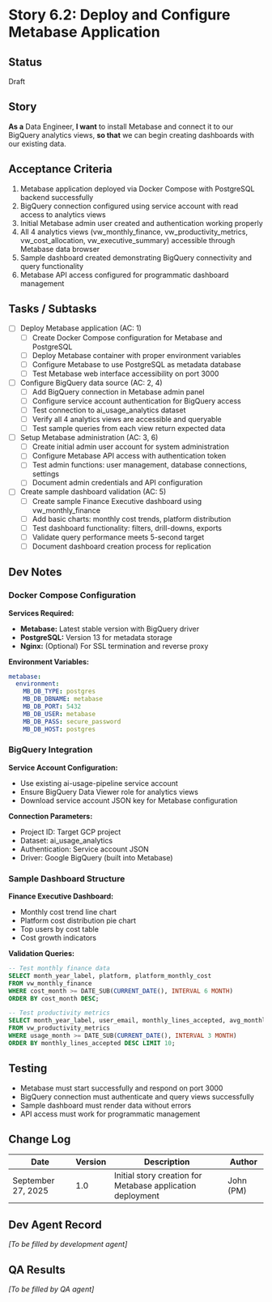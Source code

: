 # Story 6.2: Deploy and Configure Metabase Application

## Status
Draft

## Story
**As a** Data Engineer,
**I want** to install Metabase and connect it to our BigQuery analytics views,
**so that** we can begin creating dashboards with our existing data.

## Acceptance Criteria
1. Metabase application deployed via Docker Compose with PostgreSQL backend successfully
2. BigQuery connection configured using service account with read access to analytics views
3. Initial Metabase admin user created and authentication working properly
4. All 4 analytics views (vw_monthly_finance, vw_productivity_metrics, vw_cost_allocation, vw_executive_summary) accessible through Metabase data browser
5. Sample dashboard created demonstrating BigQuery connectivity and query functionality
6. Metabase API access configured for programmatic dashboard management

## Tasks / Subtasks
- [ ] Deploy Metabase application (AC: 1)
  - [ ] Create Docker Compose configuration for Metabase and PostgreSQL
  - [ ] Deploy Metabase container with proper environment variables
  - [ ] Configure Metabase to use PostgreSQL as metadata database
  - [ ] Test Metabase web interface accessibility on port 3000

- [ ] Configure BigQuery data source (AC: 2, 4)
  - [ ] Add BigQuery connection in Metabase admin panel
  - [ ] Configure service account authentication for BigQuery access
  - [ ] Test connection to ai_usage_analytics dataset
  - [ ] Verify all 4 analytics views are accessible and queryable
  - [ ] Test sample queries from each view return expected data

- [ ] Setup Metabase administration (AC: 3, 6)
  - [ ] Create initial admin user account for system administration
  - [ ] Configure Metabase API access with authentication token
  - [ ] Test admin functions: user management, database connections, settings
  - [ ] Document admin credentials and API configuration

- [ ] Create sample dashboard validation (AC: 5)
  - [ ] Create sample Finance Executive dashboard using vw_monthly_finance
  - [ ] Add basic charts: monthly cost trends, platform distribution
  - [ ] Test dashboard functionality: filters, drill-downs, exports
  - [ ] Validate query performance meets 5-second target
  - [ ] Document dashboard creation process for replication

## Dev Notes

### Docker Compose Configuration
**Services Required:**
- **Metabase:** Latest stable version with BigQuery driver
- **PostgreSQL:** Version 13 for metadata storage
- **Nginx:** (Optional) For SSL termination and reverse proxy

**Environment Variables:**
```yaml
metabase:
  environment:
    MB_DB_TYPE: postgres
    MB_DB_DBNAME: metabase
    MB_DB_PORT: 5432
    MB_DB_USER: metabase
    MB_DB_PASS: secure_password
    MB_DB_HOST: postgres
```

### BigQuery Integration
**Service Account Configuration:**
- Use existing ai-usage-pipeline service account
- Ensure BigQuery Data Viewer role for analytics views
- Download service account JSON key for Metabase configuration

**Connection Parameters:**
- Project ID: Target GCP project
- Dataset: ai_usage_analytics
- Authentication: Service account JSON
- Driver: Google BigQuery (built into Metabase)

### Sample Dashboard Structure
**Finance Executive Dashboard:**
- Monthly cost trend line chart
- Platform cost distribution pie chart
- Top users by cost table
- Cost growth indicators

**Validation Queries:**
```sql
-- Test monthly finance data
SELECT month_year_label, platform, platform_monthly_cost
FROM vw_monthly_finance
WHERE cost_month >= DATE_SUB(CURRENT_DATE(), INTERVAL 6 MONTH)
ORDER BY cost_month DESC;

-- Test productivity metrics
SELECT month_year_label, user_email, monthly_lines_accepted, avg_monthly_acceptance_rate
FROM vw_productivity_metrics
WHERE usage_month >= DATE_SUB(CURRENT_DATE(), INTERVAL 3 MONTH)
ORDER BY monthly_lines_accepted DESC LIMIT 10;
```

## Testing
- Metabase must start successfully and respond on port 3000
- BigQuery connection must authenticate and query views successfully
- Sample dashboard must render data without errors
- API access must work for programmatic management

## Change Log
| Date | Version | Description | Author |
|------|---------|-------------|--------|
| September 27, 2025 | 1.0 | Initial story creation for Metabase application deployment | John (PM) |

## Dev Agent Record
*[To be filled by development agent]*

## QA Results
*[To be filled by QA agent]*
